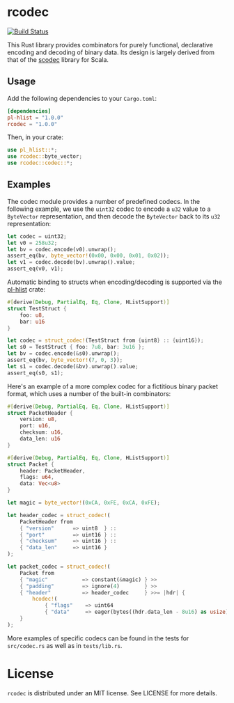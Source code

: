 # rcodec

[![Build Status](https://travis-ci.com/plausiblelabs/rcodec.svg?branch=master)](https://travis-ci.com/plausiblelabs/rcodec)

This Rust library provides combinators for purely functional, declarative encoding and decoding of binary data.  Its design is largely derived from that of the [scodec](https://github.com/scodec/scodec) library for Scala.

## Usage

Add the following dependencies to your `Cargo.toml`:

```toml
[dependencies]
pl-hlist = "1.0.0"
rcodec = "1.0.0"
```

Then, in your crate:

```rust
use pl_hlist::*;
use rcodec::byte_vector;
use rcodec::codec::*;
```

## Examples

The codec module provides a number of predefined codecs.  In the following example, we use the `uint32` codec to encode a `u32` value to a `ByteVector` representation, and then decode the `ByteVector` back to its `u32` representation:

```rust
let codec = uint32;
let v0 = 258u32;
let bv = codec.encode(v0).unwrap();
assert_eq(bv, byte_vector!(0x00, 0x00, 0x01, 0x02));
let v1 = codec.decode(bv).unwrap().value;
assert_eq(v0, v1);
```

Automatic binding to structs when encoding/decoding is supported via the [pl-hlist](https://github.com/plausiblelabs/hlist-rs) crate:

```rust
#[derive(Debug, PartialEq, Eq, Clone, HListSupport)]
struct TestStruct {
    foo: u8,
    bar: u16
}

let codec = struct_codec!(TestStruct from {uint8} :: {uint16});
let s0 = TestStruct { foo: 7u8, bar: 3u16 };
let bv = codec.encode(&s0).unwrap();
assert_eq(bv, byte_vector!(7, 0, 3));
let s1 = codec.decode(&bv).unwrap().value;
assert_eq(s0, s1);
```

Here's an example of a more complex codec for a fictitious binary packet format, which uses a number of the built-in combinators:

```rust
#[derive(Debug, PartialEq, Eq, Clone, HListSupport)]
struct PacketHeader {
    version: u8,
    port: u16,
    checksum: u16,
    data_len: u16
}

#[derive(Debug, PartialEq, Eq, Clone, HListSupport)]
struct Packet {
    header: PacketHeader,
    flags: u64,
    data: Vec<u8>
}

let magic = byte_vector!(0xCA, 0xFE, 0xCA, 0xFE);

let header_codec = struct_codec!(
    PacketHeader from
    { "version"      => uint8  } ::
    { "port"         => uint16 } ::
    { "checksum"     => uint16 } ::
    { "data_len"     => uint16 }
);

let packet_codec = struct_codec!(
    Packet from
    { "magic"           => constant(&magic) } >>
    { "padding"         => ignore(4)        } >>
    { "header"          => header_codec     } >>= |hdr| {
        hcodec!(
            { "flags"    => uint64                                       } ::
            { "data"     => eager(bytes((hdr.data_len - 8u16) as usize)) })
    }
);
```

More examples of specific codecs can be found in the tests for `src/codec.rs` as well as in `tests/lib.rs`.

# License

`rcodec` is distributed under an MIT license.  See LICENSE for more details.
